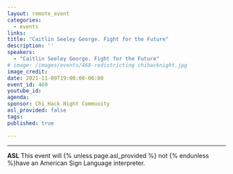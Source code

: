 ```yaml
---
layout: remote_event
categories:
  - events
links: 
title: "Caitlin Seeley George. Fight for the Future"
description: ''
speakers:
  - "Caitlin Seeley George. Fight for the Future"
# image: /images/events/468-redistricting chihacknight.jpg
image_credit:
date: 2021-11-09T19:00:00-06:00
event_id: 469
youtube_id: 
agenda: 
sponsor: Chi Hack Night Community
asl_provided: false
tags: 
published: true

---
```



---

**ASL** This event will {% unless page.asl_provided %} not {% endunless %}have an American Sign Language interpreter.
